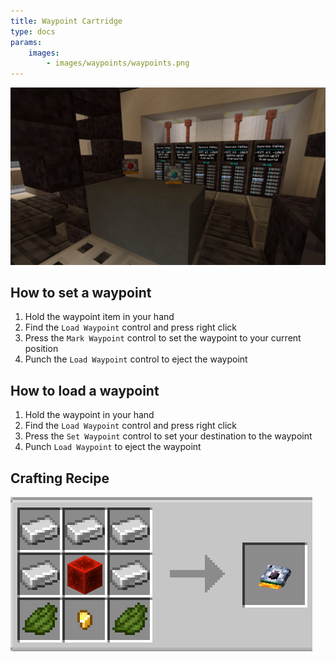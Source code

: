 ```yaml
---
title: Waypoint Cartridge
type: docs
params:
    images:
        - images/waypoints/waypoints.png
---
```


![Waypoint Cartridge](images/waypoints/waypoints.png)

## How to set a waypoint

1. Hold the waypoint item in your hand
2. Find the `Load Waypoint` control and press right click
3. Press the `Mark Waypoint` control to set the waypoint to your current position
4. Punch the `Load Waypoint` control to eject the waypoint

## How to load a waypoint

1. Hold the waypoint in your hand
2. Find the `Load Waypoint` control and press right click
3. Press the `Set Waypoint` control to set your destination to the waypoint
4. Punch `Load Waypoint` to eject the waypoint

## Crafting Recipe

![Waypoint Cartridge Recipe](images/waypoints/waypoints_recipe.png)
